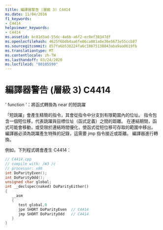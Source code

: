 ```yaml
---
title: 編譯器警告 (層級 3) C4414
ms.date: 11/04/2016
f1_keywords:
- C4414
helpviewer_keywords:
- C4414
ms.assetid: bc81d3ad-55dc-4a6b-a6f2-ec0ef38347df
ms.openlocfilehash: 4625f6bdb4aa6fe86ca881a8e36e5673e55ccb87
ms.sourcegitcommit: 857fa6b530224fa6c18675138043aba9aa0619fb
ms.translationtype: MT
ms.contentlocale: zh-TW
ms.lasthandoff: 03/24/2020
ms.locfileid: "80185590"
---
```

# <a name="compiler-warning-level-3-c4414"></a>編譯器警告 (層級 3) C4414

' function '：將函式轉換為 near 的短跳躍

「短跳躍」會產生精簡的指令，其會從指令中分支到有限範圍內的位址。 指令包含一個短位移，代表跳躍與目標位址（函式定義）之間的距離。 在連結期間，函式可能會移動，或受限於連結時間優化，使函式從短位移可存取的範圍中移出。 編譯器必須為跳躍產生特殊的記錄，這需要 jmp 指令接近或距離。 編譯器進行轉換。

例如，下列程式碼會產生 C4414：

```cpp
// C4414.cpp
// compile with: /W3 /c
// processor: x86
int DoParityEven();
int DoParityOdd();
unsigned char global;
int __declspec(naked) DoParityEither()
{
   __asm
   {
      test global,0
      jpe SHORT DoParityEven  // C4414
      jmp SHORT DoParityOdd   // C4414
   }
}
```
